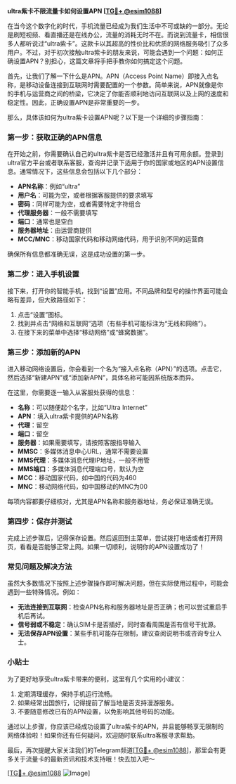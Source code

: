 **ultra紫卡不限流量卡如何设置APN [[TG💪+ @esim1088](https://t.me/s/esim1088)]**

在当今这个数字化的时代，手机流量已经成为我们生活中不可或缺的一部分。无论是刷短视频、看直播还是在线办公，流量的消耗无时不在。而说到流量卡，相信很多人都听说过“ultra紫卡”。这款卡以其超高的性价比和优质的网络服务吸引了众多用户。不过，对于初次接触ultra紫卡的朋友来说，可能会遇到一个问题：如何正确设置APN？别担心，这篇文章将手把手教你如何搞定这个问题。

首先，让我们了解一下什么是APN。APN（Access Point Name）即接入点名称，是移动设备连接到互联网时需要配置的一个参数。简单来说，APN就像是你的手机与运营商之间的桥梁，它决定了你能否顺利地访问互联网以及上网的速度和稳定性。因此，正确设置APN是非常重要的一步。

那么，具体该如何为ultra紫卡设置APN呢？以下是一个详细的步骤指南：

### **第一步：获取正确的APN信息**
在开始之前，你需要确认自己的ultra紫卡是否已经激活并且有可用余额。登录到ultra官方平台或者联系客服，查询并记录下适用于你的国家或地区的APN设置信息。通常情况下，这些信息会包括以下几个部分：
- **APN名称**：例如“ultra”
- **用户名**：可能为空，或者根据客服提供的要求填写
- **密码**：同样可能为空，或者需要特定字符组合
- **代理服务器**：一般不需要填写
- **端口**：通常也是空白
- **服务器地址**：由运营商提供
- **MCC/MNC**：移动国家代码和移动网络代码，用于识别不同的运营商

确保所有信息都准确无误，这是成功设置的第一步。

### **第二步：进入手机设置**
接下来，打开你的智能手机，找到“设置”应用。不同品牌和型号的操作界面可能会略有差异，但大致路径如下：
1. 点击“设置”图标。
2. 找到并点击“网络和互联网”选项（有些手机可能标注为“无线和网络”）。
3. 在接下来的菜单中选择“移动网络”或“蜂窝数据”。

### **第三步：添加新的APN**
进入移动网络设置后，你会看到一个名为“接入点名称（APN）”的选项。点击它，然后选择“新建APN”或“添加新APN”，具体名称可能因系统版本而异。

在这里，你需要逐一输入从客服处获得的信息：
- **名称**：可以随便起个名字，比如“Ultra Internet”
- **APN**：填入ultra紫卡提供的APN名称
- **代理**：留空
- **端口**：留空
- **服务器**：如果需要填写，请按照客服指导输入
- **MMSC**：多媒体消息中心URL，通常不需要设置
- **MMS代理**：多媒体消息代理IP地址，一般不用管
- **MMS端口**：多媒体消息代理端口号，默认为空
- **MCC**：移动国家代码，如中国的代码为460
- **MNC**：移动网络代码，如中国移动的MNC为00

每项内容都要仔细核对，尤其是APN名称和服务器地址，务必保证准确无误。

### **第四步：保存并测试**
完成上述步骤后，记得保存设置。然后返回到主菜单，尝试拨打电话或者打开网页，看看是否能够正常上网。如果一切顺利，说明你的APN设置成功了！

### **常见问题及解决方法**
虽然大多数情况下按照上述步骤操作即可解决问题，但在实际使用过程中，可能会遇到一些特殊情况。例如：
- **无法连接到互联网**：检查APN名称和服务器地址是否正确；也可以尝试重启手机后再试。
- **信号弱或不稳定**：确认SIM卡是否插好，同时查看周围是否有信号干扰源。
- **无法保存APN设置**：某些手机可能存在限制，建议查阅说明书或咨询专业人士。

### **小贴士**
为了更好地享受ultra紫卡带来的便利，这里有几个实用的小建议：
1. 定期清理缓存，保持手机运行流畅。
2. 如果经常出国旅行，记得提前了解当地是否支持漫游服务。
3. 不要随意修改已有的APN设置，以免影响其他号码的功能。

通过以上步骤，你应该已经成功设置了ultra紫卡的APN，并且能够畅享无限制的网络体验啦！如果你还有任何疑问，欢迎随时联系ultra客服寻求帮助。

最后，再次提醒大家关注我们的Telegram频道[[TG💪+ @esim1088](https://t.me/s/esim1088)]，那里会有更多关于流量卡的最新资讯和技术支持哦！快去加入吧～

[[TG💪+ @esim1088](https://t.me/s/esim1088) ![Image](https://i.postimg.cc/4NQfJmqS/Snipaste-2025-05-13-00-14-12.png)]